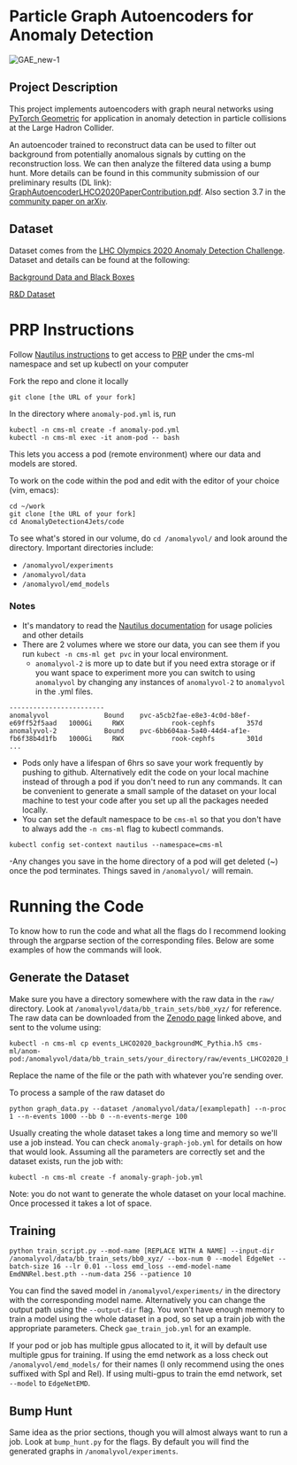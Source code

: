 # Particle Graph Autoencoders for Anomaly Detection
![GAE_new-1](https://user-images.githubusercontent.com/42155174/98452299-ca24e980-2102-11eb-9474-c67a67f31923.png)

## Project Description
This project implements autoencoders with graph neural networks using [PyTorch Geometric](https://pytorch-geometric.readthedocs.io/en/latest/notes/installation.html) for application in anomaly detection in particle collisions at the Large Hadron Collider.

An autoencoder trained to reconstruct data can be used to filter out background from potentially anomalous signals by cutting on the reconstruction loss. We can then analyze the filtered data using a bump hunt. More details can be found in this community submission of our preliminary results (DL link): [GraphAutoencoderLHCO2020PaperContribution.pdf](https://github.com/stsan9/AnomalyDetection4Jets/files/5505568/GraphAutoencoderLHCO2020PaperContribution.pdf). Also section 3.7 in the [community paper on arXiv](https://arxiv.org/pdf/2101.08320.pdf).

## Dataset
Dataset comes from the [LHC Olympics 2020 Anomaly Detection Challenge](https://lhco2020.github.io/homepage/). Dataset and details can be found at the following:

[Background Data and Black Boxes](https://zenodo.org/record/3596919#.XkSGTRNKhTZ)

[R&D Dataset](https://zenodo.org/record/2629073#.XKdewGXlRg0)

# PRP Instructions
Follow [Nautilus instructions](https://ucsd-prp.gitlab.io/userdocs/start/toc-start/) to get access to [PRP](https://ucsd-prp.gitlab.io/) under the cms-ml namespace and set up kubectl on your computer

Fork the repo and clone it locally
```
git clone [the URL of your fork]
```

In the directory where `anomaly-pod.yml` is, run
```
kubectl -n cms-ml create -f anomaly-pod.yml
kubectl -n cms-ml exec -it anom-pod -- bash
```
This lets you access a pod (remote environment) where our data and models are stored.

To work on the code within the pod and edit with the editor of your choice (vim, emacs):
```
cd ~/work
git clone [the URL of your fork]
cd AnomalyDetection4Jets/code
```

To see what's stored in our volume, do `cd /anomalyvol/` and look around the directory. Important directories include:
- `/anomalyvol/experiments`
- `/anomalyvol/data`
- `/anomalyvol/emd_models`

### Notes
- It's mandatory to read the [Nautilus documentation](https://ucsd-prp.gitlab.io/userdocs/start/toc-start/) for usage policies and other details
- There are 2 volumes where we store our data, you can see them if you run `kubect -n cms-ml get pvc` in your local environment.
  - `anomalyvol-2` is more up to date but if you need extra storage or if you want space to experiment more you can switch to using `anomalyvol` by changing any instances of `anomalyvol-2` to `anomalyvol` in the .yml files.
```
------------------------
anomalyvol              Bound    pvc-a5cb2fae-e8e3-4c0d-b8ef-e69ff52f5aad   1000Gi     RWX            rook-cephfs        357d
anomalyvol-2            Bound    pvc-6bb604aa-5a40-44d4-af1e-fb6f38b4d1fb   1000Gi     RWX            rook-cephfs        301d
...
```
- Pods only have a lifespan of 6hrs so save your work frequently by pushing to github. Alternatively edit the code on your local machine instead of through a pod if you don't need to run any commands. It can be convenient to generate a small sample of the dataset on your local machine to test your code after you set up all the packages needed locally.
- You can set the default namespace to be `cms-ml` so that you don't have to always add the `-n cms-ml` flag to kubectl commands.
```
kubectl config set-context nautilus --namespace=cms-ml
```
-Any changes you save in the home directory of a pod will get deleted (~) once the pod terminates. Things saved in `/anomalyvol/` will remain.

# Running the Code
To know how to run the code and what all the flags do I recommend looking through the argparse section of the corresponding files. Below are some examples of how the commands will look.

## Generate the Dataset
Make sure you have a directory somewhere with the raw data in the `raw/` directory. Look at `/anomalyvol/data/bb_train_sets/bb0_xyz/` for reference. The raw data can be downloaded from the [Zenodo page](https://zenodo.org/record/3596919#.XkSGTRNKhTZ) linked above, and sent to the volume using:
```
kubectl -n cms-ml cp events_LHCO2020_backgroundMC_Pythia.h5 cms-ml/anom-pod:/anomalyvol/data/bb_train_sets/your_directory/raw/events_LHCO2020_backgroundMC_Pythia.h5
```
Replace the name of the file or the path with whatever you're sending over.

To process a sample of the raw dataset do
```
python graph_data.py --dataset /anomalyvol/data/[examplepath] --n-proc 1 --n-events 1000 --bb 0 --n-events-merge 100
```
Usually creating the whole dataset takes a long time and memory so we'll use a job instead. You can check `anomaly-graph-job.yml` for details on how that would look. Assuming all the parameters are correctly set and the dataset exists, run the job with:
```
kubectl -n cms-ml create -f anomaly-graph-job.yml
```

Note: you do not want to generate the whole dataset on your local machine. Once processed it takes a lot of space.

## Training
```
python train_script.py --mod-name [REPLACE WITH A NAME] --input-dir /anomalyvol/data/bb_train_sets/bb0_xyz/ --box-num 0 --model EdgeNet --batch-size 16 --lr 0.01 --loss emd_loss --emd-model-name EmdNNRel.best.pth --num-data 256 --patience 10
```
You can find the saved model in `/anomalyvol/experiments/` in the directory with the corresponding model name. Alternatively you can change the output path using the `--output-dir` flag.
You won't have enough memory to train a model using the whole dataset in a pod, so set up a train job with the appropriate parameters. Check `gae_train_job.yml` for an example.

If your pod or job has multiple gpus allocated to it, it will by default use multiple gpus for training.
If using the emd network as a loss check out `/anomalyvol/emd_models/` for their names (I only recommend using the ones suffixed with Spl and Rel). If using multi-gpus to train the emd network, set `--model` to `EdgeNetEMD`. 

## Bump Hunt
Same idea as the prior sections, though you will almost always want to run a job. Look at `bump_hunt.py` for the flags. By default you will find the generated graphs in `/anomalyvol/experiments`.
